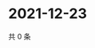 # 2021-12-23

共 0 条

<!-- BEGIN WEIBO -->
<!-- 最后更新时间 Thu Dec 23 2021 22:08:41 GMT+0800 (China Standard Time) -->

<!-- END WEIBO -->
